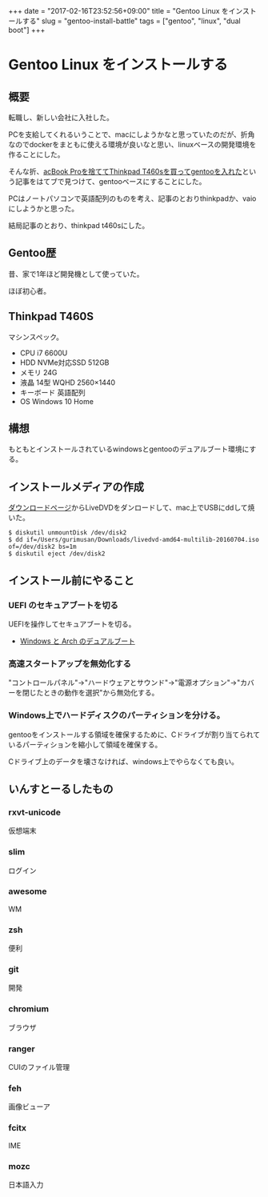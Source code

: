 +++
date = "2017-02-16T23:52:56+09:00"
title = "Gentoo Linux をインストールする"
slug = "gentoo-install-battle"
tags = ["gentoo", "linux", "dual boot"]
+++

Gentoo Linux をインストールする
===============================

概要
----

転職し、新しい会社に入社した。

PCを支給してくれるいうことで、macにしようかなと思っていたのだが、折角なのでdockerをまともに使える環境が良いなと思い、linuxベースの開発環境を作ることにした。

そんな折、[acBook Proを捨ててThinkpad T460sを買ってgentooを入れた](http://d.hatena.ne.jp/joker1007/20161125/1480069437)という記事をはてブで見つけて、gentooベースにすることにした。

PCはノートパソコンで英語配列のものを考え、記事のとおりthinkpadか、vaioにしようかと思った。

結局記事のとおり、thinkpad t460sにした。

Gentoo歴
--------

昔、家で1年ほど開発機として使っていた。

ほぼ初心者。

Thinkpad T460S
--------------

マシンスペック。

- CPU i7 6600U
- HDD NVMe対応SSD 512GB
- メモリ 24G
- 液晶 14型 WQHD 2560×1440
- キーボード 英語配列
- OS Windows 10 Home

構想
----

もともとインストールされているwindowsとgentooのデュアルブート環境にする。

インストールメディアの作成
--------------------------

[ダウンロードページ](https://www.gentoo.org/downloads/)からLiveDVDをダンロードして、mac上でUSBにddして焼いた。

    $ diskutil unmountDisk /dev/disk2
    $ dd if=/Users/gurimusan/Downloads/livedvd-amd64-multilib-20160704.iso of=/dev/disk2 bs=1m
    $ diskutil eject /dev/disk2

インストール前にやること
------------------------

### UEFI のセキュアブートを切る

UEFIを操作してセキュアブートを切る。

- [Windows と Arch のデュアルブート](https://wiki.archlinuxjp.org/index.php/Windows_%E3%81%A8_Arch_%E3%81%AE%E3%83%87%E3%83%A5%E3%82%A2%E3%83%AB%E3%83%96%E3%83%BC%E3%83%88#UEFI_Secure_Boot)

### 高速スタートアップを無効化する

"コントロールパネル"→"ハードウェアとサウンド"→"電源オプション"→"カバーを閉じたときの動作を選択"から無効化する。


### Windows上でハードディスクのパーティションを分ける。

gentooをインストールする領域を確保するために、Cドライブが割り当てられているパーティションを縮小して領域を確保する。

Cドライブ上のデータを壊さなければ、windows上でやらなくても良い。



いんすとーるしたもの
--------------------

### rxvt-unicode
仮想端末


### slim
ログイン

### awesome
WM

### zsh
便利

### git
開発

### chromium
ブラウザ

### ranger
CUIのファイル管理

### feh
画像ビューア

### fcitx
IME

### mozc
日本語入力
